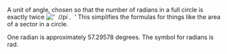 A unit of angle, chosen so that the number of radians in a full circle
is exactly twice
!['  //pi .  '](../dictionary/equation_images/77.1..png) This simplifies
the formulas for things like the area of a sector in a circle.

One radian is approximately 57.29578 degrees. The symbol for radians is
rad.
